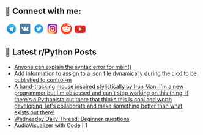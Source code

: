 ## 🔎 Connect with me:
[<img src="https://github.com/bullbesh/bullbesh/blob/main/images/Telegram.png" width="32" height="32" />](https://t.me/bullbesh)
[<img src="https://github.com/bullbesh/bullbesh/blob/main/images/VK.png" width="32" height="32" />](https://vk.com/bullbesh)
[<img src="https://github.com/bullbesh/bullbesh/blob/main/images/Twitter.png" width="32" height="32" />](https://twitter.com/bullbesh1)
[<img src="https://github.com/bullbesh/bullbesh/blob/main/images/Instagram.png" width="32" height="32" />](https://www.instagram.com/bullbesh)
[<img src="https://github.com/bullbesh/bullbesh/blob/main/images/Reddit.png" width="32" height="32" />](https://www.reddit.com/user/bullbesh)
[<img src="https://github.com/bullbesh/bullbesh/blob/main/images/YouTube.png" width="32" height="32" />](https://www.youtube.com/channel/UCtfjRs6uzgq5mfm8S06WTcg)

## 📕 Latest r/Python Posts
<!-- BLOG-POST-LIST:START -->
- [Anyone can explain the syntax error for main&lpar;&rpar;](https://www.reddit.com/r/Python/comments/xjq73l/anyone_can_explain_the_syntax_error_for_main/)
- [Add information to assign to a json file dynamically during the cicd to be published to control-m](https://www.reddit.com/r/Python/comments/xjpzbx/add_information_to_assign_to_a_json_file/)
- [A hand-tracking mouse inspired stylistically by Iron Man. I&#39;m a new programmer but I&#39;m obsessed and can&#39;t stop working on this thing, if there&#39;s a Pythonista out there that thinks this is cool and worth developing, let&#39;s collaborate and make something better than what exists out there!](https://www.reddit.com/r/Python/comments/xjpy5s/a_handtracking_mouse_inspired_stylistically_by/)
- [Wednesday Daily Thread: Beginner questions](https://www.reddit.com/r/Python/comments/xjov3k/wednesday_daily_thread_beginner_questions/)
- [AudioVisualizer with Code | 1](https://www.reddit.com/r/Python/comments/xjo6j2/audiovisualizer_with_code_1/)
<!-- BLOG-POST-LIST:END -->
